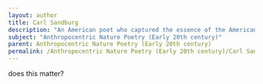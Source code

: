 ```yaml
---
layout: author
title: Carl Sandburg
description: "An American poet who captured the essence of the American landscape and the human experience, Sandburg's poetry reflects a blend of urban life and nature, often emphasizing human connectivity to the land."
subject: "Anthropocentric Nature Poetry (Early 20th century)"
parent: Anthropocentric Nature Poetry (Early 20th century)
permalink: /Anthropocentric Nature Poetry (Early 20th century)/Carl Sandburg/
---
```


does this matter?
